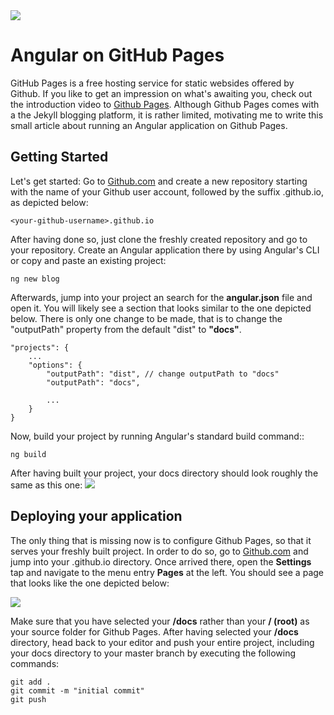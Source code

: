 <!--
topic=Angular
date=2022-07-08
-->

<img class='full' src='assets/posts/guides/001_angular_apps_on_github_pages/thumbnail.png'>

# Angular on GitHub Pages
GitHub Pages is a free hosting service for static websides offered by Github. If you like to get an impression on what's awaiting you, check out the introduction video to [Github Pages](https://youtu.be/2MsN8gpT6jY). Although Github Pages comes with a the Jekyll blogging platform, it is rather limited, motivating me to write this small article about running an Angular application on Github Pages.

## Getting Started
Let's get started: Go to [Github.com](https://github.com) and create a new repository starting with the name of your Github user account, followed by the suffix .github.io, as depicted below:

```TS
<your-github-username>.github.io
```

After having done so, just clone the freshly created repository and go to your repository. Create an Angular application there by using Angular's CLI or copy and paste an existing project:

```TS
ng new blog
```

Afterwards, jump into your project an search for the **angular.json** file and open it. You will likely see a section that looks similar to the one depicted below. There is only one change to be made, that is to change the "outputPath" property from the default "dist" to **"docs"**.

```TS
"projects": {
    ...
    "options": {
        "outputPath": "dist", // change outputPath to "docs"
        "outputPath": "docs",

        ...
    }
}
```

Now, build your project by running Angular's standard build command::

```TS
ng build
```
After having built your project, your docs directory should look roughly the same as this one:
<img class='half-width' src='assets/posts/guides/001_angular_apps_on_github_pages/file_structure.png'>

## Deploying your application

The only thing that is missing now is to configure Github Pages, so that it serves your freshly built project. In order to do so, go to [Github.com](https://github.com) and jump into your <your-github-username>.github.io directory. Once arrived there, open the **Settings** tap and navigate to the menu entry **Pages** at the left. You should see a page that looks like the one depicted below:

<img class='almost-full-width' src='assets/posts/guides/001_angular_apps_on_github_pages/angular_on_github_pages.png'>

Make sure that you have selected your **/docs** rather than your **/ (root)** as your source folder for Github Pages. After having selected your **/docs** directory, head back to your editor and push your entire project, including your docs directory to your master branch by executing the following commands:

``` TS
git add .
git commit -m "initial commit"
git push
```